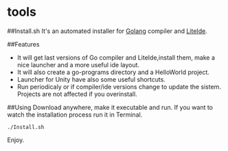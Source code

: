 tools
=====
##Install.sh
It's an automated installer for [Golang](golang.org) compiler and [LiteIde](https://github.com/visualfc/liteide).

##Features
* It will get last versions of Go compiler and LiteIde,install them, make a nice launcher and a more useful ide layout.
* It will also create a go-programs directory and a HelloWorld project.
* Launcher for Unity have also some useful shortcuts.
* Run periodicaly or if compiler/ide versions change to update the sistem. Projects are not affected if you overinstall.

##Using
Download anywhere, make it executable and run. If you want to watch the installation process run it in Terminal.

`./Install.sh`


Enjoy.
